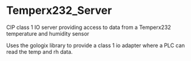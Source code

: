 # Temperx232_Server
CIP class 1 IO server providing access to data from a Temperx232 temperature and humidity sensor


Uses the gologix library to provide a class 1 io adapter where a PLC can read the temp and rh data.
